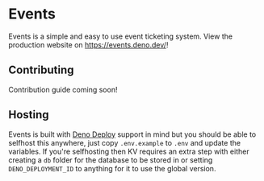 # Events

Events is a simple and easy to use event ticketing system. View the production website on https://events.deno.dev/!

## Contributing

Contribution guide coming soon!

## Hosting

Events is built with [Deno Deploy](https://deno.com/deploy) support in mind but you should be able to selfhost this anywhere, just copy `.env.example` to `.env` and update the variables.
If you're selfhosting then KV requires an extra step with either creating a `db` folder for the database to be stored in or setting `DENO_DEPLOYMENT_ID` to anything for it to use the global version.
